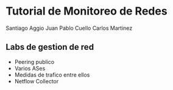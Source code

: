 # Tutorial de Monitoreo de Redes

Santiago Aggio
Juan Pablo Cuello
Carlos Martinez

## Labs de gestion de red

* Peering publico
* Varios ASes
* Medidas de trafico entre ellos
* Netflow Collector

